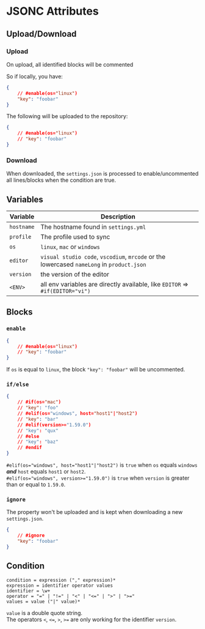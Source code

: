 JSONC Attributes
================

Upload/Download
---------------

### Upload

On upload, all identified blocks will be commented

So if locally, you have:
```json
{
    // #enable(os="linux")
    "key": "foobar"
}
```

The following will be uploaded to the repository:
```json
{
    // #enable(os="linux")
    // "key": "foobar"
}
```

### Download

When downloaded, the `settings.json` is processed to enable/uncommented all lines/blocks when the condition are true.

Variables
---------

| Variable   | Description                                                                               |
| ---------- | ----------------------------------------------------------------------------------------- |
| `hostname` | The hostname found in `settings.yml`                                                      |
| `profile`  | The profile used to sync                                                                  |
| `os`       | `linux`, `mac` or `windows`                                                               |
| `editor`   | `visual studio code`, `vscodium`, `mrcode` or the lowercased `nameLong` in `product.json` |
| `version`  | the version of the editor                                                                 |
| `<ENV>`    | all env variables are directly available, like `EDITOR` => `#if(EDITOR="vi")`             |

Blocks
------

### `enable`

```json
{
    // #enable(os="linux")
    // "key": "foobar"
}
```

If `os` is equal to `linux`, the block `"key": "foobar"` will be uncommented.

### `if/else`

```json
{
    // #if(os="mac")
    // "key": "foo"
    // #elif(os="windows", host="host1"|"host2")
    // "key": "bar"
    // #elif(version>="1.59.0")
    // "key": "qux"
    // #else
    // "key": "baz"
    // #endif
}
```

`#elif(os="windows", host="host1"|"host2")` is `true` when `os` equals `windows` ***and*** `host` equals `host1` or `host2`.<br />
`#elif(os="windows", version>="1.59.0")` is `true` when `version` is greater than or equal to `1.59.0`.

### `ignore`

The property won't be uploaded and is kept when downloading a new `settings.json`.

```json
{
    // #ignore
    "key": "foobar"
}
```

Condition
---------

```
condition = expression ("," expression)*
expression = identifier operator values
identifier = \w+
operator = "=" | "!=" | "<" | "<=" | ">" | ">="
values = value ("|" value)*
```

`value` is a double quote string.<br />
The operators `<`, `<=`, `>`, `>=` are only working for the identifier `version`.

